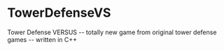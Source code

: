 # TowerDefenseVS
Tower Defense VERSUS -- totally new game from original tower defense games -- written in C++
